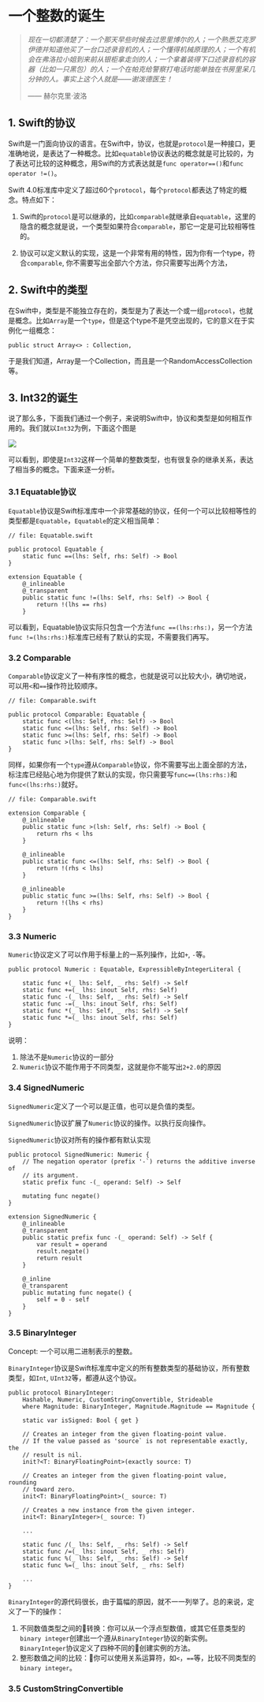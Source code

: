 # 一个整数的诞生

>*现在一切都清楚了：一个那天早些时候去过思里博尔的人；一个熟悉艾克罗伊德并知道他买了一台口述录音机的人；一个懂得机械原理的人；一个有机会在弗洛拉小姐到来前从银柜拿走剑的人；一个拿着装得下口述录音机的容器（比如一只黑包）的人；一个在帕克给警察打电话时能单独在书房里呆几分钟的人。事实上这个人就是——谢泼德医生！*
>
> —— 赫尔克里·波洛 

## 1. Swift的协议

Swift是一门面向协议的语言。在Swift中，协议，也就是`protocol`是一种接口，更准确地说，是表达了一种概念。比如`equatable`协议表达的概念就是可比较的，为了表达可比较的这种概念，用Swift的方式表达就是`func operator==()`和`func operator !=()`。

Swift 4.0标准库中定义了超过60个`protocol`，每个`protocol`都表达了特定的概念。特点如下：

1. Swift的`protocol`是可以继承的，比如`comparable`就继承自`equatable`，这里的隐含的概念就是说，一个类型如果符合`comparable`，那它一定是可比较相等性的。

2. 协议可以定义默认的实现，这是一个非常有用的特性，因为你有一个type，符合`comparable`, 你不需要写出全部六个方法，你只需要写出两个方法，

## 2. Swift中的类型

在Swift中，类型是不能独立存在的，类型是为了表达一个或一组`protocol`，也就是概念。比如`Array`是一个`type`，但是这个type不是凭空出现的，它的意义在于实例化一组概念：

```
public struct Array<> : Collection, 

```

于是我们知道，Array是一个Collection，而且是一个RandomAccessCollection等。

## 3. Int32的诞生

说了那么多，下面我们通过一个例子，来说明Swift中，协议和类型是如何相互作用的。我们就以`Int32`为例，下面这个图是

![](/assets/Int32_hierarchy.png)

可以看到，即使是`Int32`这样一个简单的整数类型，也有很复杂的继承关系，表达了相当多的概念。下面来逐一分析。

### 3.1 Equatable协议

`Equatable`协议是Swift标准库中一个非常基础的协议，任何一个可以比较相等性的类型都是`Equatable`，`Equatable`的定义相当简单：

```
// file: Equatable.swift

public protocol Equatable {
    static func ==(lhs: Self, rhs: Self) -> Bool
}

extension Equatable {
    @_inlineable
    @_transparent
    public static func !=(lhs: Self, rhs: Self) -> Bool {
        return !(lhs == rhs)
    }
```

可以看到，Equatable协议实际只包含一个方法`func ==(lhs:rhs:)`，另一个方法`func !=(lhs:rhs:)`标准库已经有了默认的实现，不需要我们再写。

### 3.2 Comparable

`Comparable`协议定义了一种有序性的概念，也就是说可以比较大小，确切地说，可以用`<`和`==`操作符比较顺序。

```
// file: Comparable.swift

public protocol Comparable: Equatable {
    static func <(lhs: Self, rhs: Self) -> Bool 
    static func <=(lhs: Self, rhs: Self) -> Bool
    static func >=(lhs: Self, rhs: Self) -> Bool
    static func >(lhs: Self, rhs: Self) -> Bool
}
```

同样，如果你有一个`type`遵从`Comparable`协议，你不需要写出上面全部的方法，标注库已经贴心地为你提供了默认的实现，你只需要写`func==(lhs:rhs:)`和`func<(lhs:rhs:)`就好。

```
// file: Comparable.swift

extension Comparable {
    @_inlineable
    public static func >(lsh: Self, rhs: Self) -> Bool {
        return rhs < lhs
    }
    
    @_inlineable
    public static func <=(lhs: Self, rhs: Self) -> Bool {
        return !(rhs < lhs)
    }
    
    @_inlineable
    public static func >=(lhs: Self, rhs: Self) -> Bool {
        return !(lhs < rhs)
    }
}
```

### 3.3 Numeric

`Numeric`协议定义了可以作用于标量上的一系列操作，比如`+`, `-`等。

```
public protocol Numeric : Equatable, ExpressibleByIntegerLiteral {
    
    static func +(_ lhs: Self, _ rhs: Self) -> Self
    static func +=(_ lhs: inout Self, rhs: Self)
    static func -(_ lhs: Self, _ rhs: Self) -> Self
    static func -=(_ lhs: inout Self, rhs: Self)
    static func *(_ lhs: Self, _ rhs: Self) -> Self
    static func *=(_ lhs: inout Self, rhs: Self)
}
```

说明：

1. 除法不是`Numeric`协议的一部分
2. `Numeric`协议不能作用于不同类型，这就是你不能写出`2+2.0`的原因

### 3.4 SignedNumeric

`SignedNumeric`定义了一个可以是正值，也可以是负值的类型。

`SignedNumeric`协议扩展了`Numeric`协议的操作。以执行反向操作。

`SignedNumeric`协议对所有的操作都有默认实现

```
public protocol SignedNumeric: Numeric {
    // The negation operator (prefix '-`) returns the additive inverse of
    // its argument.
    static prefix func -(_ operand: Self) -> Self
    
    mutating func negate()
}

extension SignedNumeric {
    @_inlineable
    @_transparent
    public static prefix func -(_ operand: Self) -> Self {
        var result = operand
        result.negate()
        return result
    }
    
    @_inline
    @_transparent
    public mutating func negate() {
        self = 0 - self
    }
}
```

### 3.5 BinaryInteger

Concept: 一个可以用二进制表示的整数。

`BinaryInteger`协议是Swift标准库中定义的所有整数类型的基础协议，所有整数类型，如`Int`, `UInt32`等，都遵从这个协议。

```
public protocol BinaryInteger: 
    Hashable, Numeric, CustomStringConvertible, Strideable
    where Magnitude: BinaryInteger, Magnitude.Magnitude == Magnitude {
    
    static var isSigned: Bool { get }
    
    // Creates an integer from the given floating-point value.
    // If the value passed as 'source` is not representable exactly, the
    // result is nil.
    init?<T: BinaryFloatingPoint>(exactly source: T)

    // Creates an integer from the given floating-point value, rounding
    // toward zero.
    init<T: BinaryFloatingPoint>(_ source: T)
    
    // Creates a new instance from the given integer.
    init<T: BinaryInteger>(_ source: T)

    ...
    
    static func /(_ lhs: Self, _ rhs: Self) -> Self
    static func /=(_ lhs: inout Self, _ rhs: Self)
    static func %(_ lhs: Self, _ rhs: Self) -> Self
    static func %=(_ lhs: inout Self, _ rhs: Self)
    
    ...
}
```

`BinaryInteger`的源代码很长，由于篇幅的原因，就不一一列举了。总的来说，定义了一下的操作：

1. 不同数值类型之间的转换：你可以从一个浮点型数值，或其它任意类型的`binary integer`创建出一个遵从`BinaryInteger`协议的新实例。`BinaryInteger`协议定义了四种不同的创建实例的方法。
2. 整形数值之间的比较：你可以使用关系运算符，如`<`，`==`等，比较不同类型的`binary integer`。 

### 3.5 CustomStringConvertible



